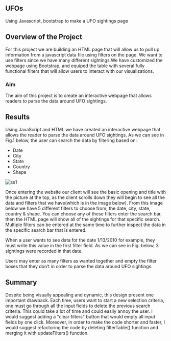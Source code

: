 ## UFOs
Using Javascript, bootstrap to make a UFO sightings page

## Overview of the Project
For this project we are building an HTML page that will allow us to pull up information from a javascript data file using filters on the page. We want to use filters since we have many different sightings.We have customized the webpage using Bootstrap, and equiped the table with several fully functional filters that will allow users to interact with our visualizations.

### Aim
The aim of this project is to create an interactive webpage that allows readers to parse the data around UFO sightings. 

## Results
Using JavaScript and HTML we have created an interactive webpage that allows the reader to parse the data around UFO sightings. As we can see in Fig.1 below, the user can search the data by filtering based on:

* Date
* City
* State
* Country
* Shape

![ss1](https://user-images.githubusercontent.com/111541268/201548200-2b625aa6-d952-4b35-a1b8-3bd7844daefd.png)

Once entering the website our client will see the basic opening and title with the picture at the top, as the client scrolls down they will begin to see all the data and filters that we have(which is in the image below). From this image below we have 5 different filters to choose from; the date, city, state, country & shape. You can choose any of these filters enter the search bar, then the HTML page will show all of the sightings for that specific search. Multiple filters can be entered at the same time to further inspect the data in the specific search bar that is entered.




When a user wants to see data for the date 1/13/2010 for example, they must write this value in the first filter field. As we can see in Fig. below, 3 sightings were recorded in that date.



Users may enter as many filters as wanted together and empty the filter boxes that they don’t in order to parse the data around UFO sightings.


## Summary
Despite being visually appealing and dynamic, this design present one important drawback. Each time, users want to start a new selection criteria, one must go through all the input fields to delete the previous search criteria. This could take a lot of time and could easily annoy the user. I would suggest adding a "clear filters" button that would empty all input fields by one click. Moreover, in order to make the code shorter and faster, I would suggest refactoring the code by deleting filterTable() function and merging it with updateFilters() function.
